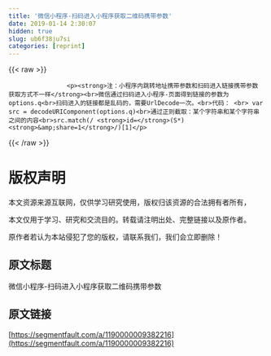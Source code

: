 ```yaml
---
title: '微信小程序-扫码进入小程序获取二维码携带参数' 
date: 2019-01-14 2:30:07
hidden: true
slug: ub6f38ju7si
categories: [reprint]
---
```


{{< raw >}}

                    <p><strong>注：小程序内跳转地址携带参数和扫码进入链接携带参数 获取方式不一样</strong><br>微信通过扫码进入小程序-页面得到链接的参数为 options.q<br>扫码进入的链接都是乱码的，需要UrlDecode一次。<br>代码： <br> var src = decodeURIComponent(options.q)<br>通过正则截取：某个字符串和某个字符串之间的内容<br>src.match(/ <strong>id=</strong>(S*)<strong>&amp;share=1</strong>/)[1]</p>
                
{{< /raw >}}

# 版权声明
本文资源来源互联网，仅供学习研究使用，版权归该资源的合法拥有者所有，

本文仅用于学习、研究和交流目的。转载请注明出处、完整链接以及原作者。

原作者若认为本站侵犯了您的版权，请联系我们，我们会立即删除！

## 原文标题
微信小程序-扫码进入小程序获取二维码携带参数

## 原文链接
[https://segmentfault.com/a/1190000009382216](https://segmentfault.com/a/1190000009382216)

